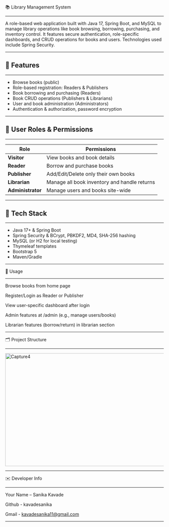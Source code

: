 📚 Library Management System
________________________________________
A role-based web application built with Java 17, Spring Boot, and MySQL to manage library operations like book browsing, borrowing, purchasing, and inventory control. 
It features secure authentication, role-specific dashboards, and CRUD operations for books and users. Technologies used include Spring Security.

__________________________________________________________________________________________________________________________________________________________________________________
## 🔧 Features
_________________________________________
- Browse books (public)
- Role-based registration: Readers & Publishers
- Book borrowing and purchasing (Readers)
- Book CRUD operations (Publishers & Librarians)
- User and book administration (Administrators)
- Authentication & authorization, password encryption
______________________________________________________________________________________________________

## 👥 User Roles & Permissions
___________________________________________

| Role           | Permissions |
|----------------|-------------|
| **Visitor**    | View books and book details |
| **Reader**     | Borrow and purchase books |
| **Publisher**  | Add/Edit/Delete only their own books |
| **Librarian**  | Manage all book inventory and handle returns |
| **Administrator** | Manage users and books site-wide |
_________________________________________________________________________________________________________

## 🧱 Tech Stack
____________________________________________
- Java 17+ & Spring Boot  
- Spring Security & BCrypt, PBKDF2, MD4, SHA-256 hashing
- MySQL (or H2 for local testing)
- Thymeleaf templates
- Bootstrap 5  
- Maven/Gradle
___________________________________________________________________________________________________________

🚀 Usage
______________________________________________
Browse books from home page

Register/Login as Reader or Publisher

View user-specific dashboard after login

Admin features at /admin (e.g., manage users/books)

Librarian features (borrow/return) in librarian section
______________________________________________________________________________________________________________

🗂 Project Structure
______________________________________________

<img width="721" height="359" alt="Capture4" src="https://github.com/user-attachments/assets/17152d75-1e74-42bc-92a0-16b27e4975f9" />

_____________________________________________________________________________________________________________________



✉️ Developer Info
_______________________________________________
Your Name – Sanika Kavade

Github - kavadesanika

Gmail - kavadesanika11@gmail.com
______________________________________________________________________________________________________________________
